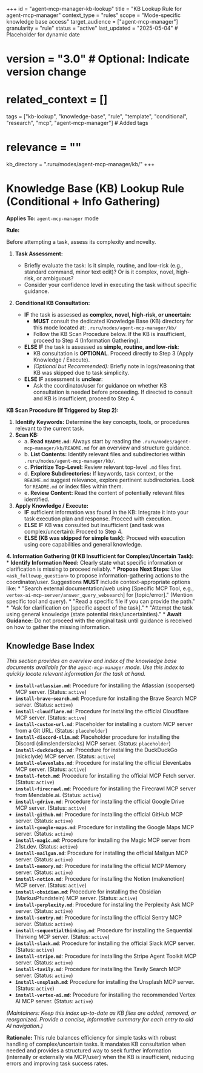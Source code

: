 +++
id = "agent-mcp-manager-kb-lookup"
title = "KB Lookup Rule for agent-mcp-manager"
context_type = "rules"
scope = "Mode-specific knowledge base access"
target_audience = ["agent-mcp-manager"]
granularity = "rule"
status = "active"
last_updated = "2025-05-04" # Placeholder for dynamic date
# version = "3.0" # Optional: Indicate version change
# related_context = []
tags = ["kb-lookup", "knowledge-base", "rule", "template", "conditional", "research", "mcp", "agent-mcp-manager"] # Added tags
# relevance = ""
kb_directory = ".ruru/modes/agent-mcp-manager/kb/"
+++

# Knowledge Base (KB) Lookup Rule (Conditional + Info Gathering)

**Applies To:** `agent-mcp-manager` mode

**Rule:**

Before attempting a task, assess its complexity and novelty.

1.  **Task Assessment:**
    *   Briefly evaluate the task: Is it simple, routine, and low-risk (e.g., standard command, minor text edit)? Or is it complex, novel, high-risk, or ambiguous?
    *   Consider your confidence level in executing the task without specific guidance.

2.  **Conditional KB Consultation:**
    *   **IF** the task is assessed as **complex, novel, high-risk, or uncertain**:
        *   **MUST** consult the dedicated Knowledge Base (KB) directory for this mode located at: `.ruru/modes/agent-mcp-manager/kb/`
        *   Follow the KB Scan Procedure below. If the KB is insufficient, proceed to Step 4 (Information Gathering).
    *   **ELSE IF** the task is assessed as **simple, routine, and low-risk**:
        *   KB consultation is **OPTIONAL**. Proceed directly to Step 3 (Apply Knowledge / Execute).
        *   *(Optional but Recommended):* Briefly note in logs/reasoning that KB was skipped due to task simplicity.
    *   **ELSE IF** assessment is **unclear**:
        *   Ask the coordinator/user for guidance on whether KB consultation is needed before proceeding. If directed to consult and KB is insufficient, proceed to Step 4.

**KB Scan Procedure (If Triggered by Step 2):**

1.  **Identify Keywords:** Determine the key concepts, tools, or procedures relevant to the current task.
2.  **Scan KB:**
    *   a. **Read `README.md`:** Always start by reading the `.ruru/modes/agent-mcp-manager/kb/README.md` for an overview and structure guidance.
    *   b. **List Contents:** Identify relevant files and subdirectories within `.ruru/modes/agent-mcp-manager/kb/`.
    *   c. **Prioritize Top-Level:** Review relevant top-level `.md` files first.
    *   d. **Explore Subdirectories:** If keywords, task context, or the `README.md` suggest relevance, explore pertinent subdirectories. Look for `README.md` or index files within them.
    *   e. **Review Content:** Read the content of potentially relevant files identified.
3.  **Apply Knowledge / Execute:**
    *   **IF** sufficient information was found in the KB: Integrate it into your task execution plan and response. Proceed with execution.
    *   **ELSE IF** KB was consulted but insufficient (and task was complex/uncertain): Proceed to Step 4.
    *   **ELSE (KB was skipped for simple task):** Proceed with execution using core capabilities and general knowledge.

**4. Information Gathering (If KB Insufficient for Complex/Uncertain Task):**
    *   **Identify Information Need:** Clearly state what specific information or clarification is missing to proceed reliably.
    *   **Propose Next Steps:** Use `<ask_followup_question>` to propose information-gathering actions to the coordinator/user. Suggestions **MUST** include context-appropriate options like:
        *   "Search external documentation/web using [Specific MCP Tool, e.g., `vertex-ai-mcp-server/answer_query_websearch`] for [topic/error]." (Mention specific tool and query).
        *   "Read a specific file if you can provide the path."
        *   "Ask for clarification on [specific aspect of the task]."
        *   "Attempt the task using general knowledge (state potential risks/uncertainties)."
    *   **Await Guidance:** Do not proceed with the original task until guidance is received on how to gather the missing information.

## Knowledge Base Index

*This section provides an overview and index of the knowledge base documents available for the `agent-mcp-manager` mode. Use this index to quickly locate relevant information for the task at hand.*

*   **`install-atlassian.md`**: Procedure for installing the Atlassian (sooperset) MCP server. (Status: `active`)
*   **`install-brave-search.md`**: Procedure for installing the Brave Search MCP server. (Status: `active`)
*   **`install-cloudflare.md`**: Procedure for installing the official Cloudflare MCP server. (Status: `active`)
*   **`install-custom-url.md`**: Placeholder for installing a custom MCP server from a Git URL. (Status: `placeholder`)
*   **`install-discord-slim.md`**: Placeholder procedure for installing the Discord (slimslenderslacks) MCP server. (Status: `placeholder`)
*   **`install-duckduckgo.md`**: Procedure for installing the DuckDuckGo (nickclyde) MCP server. (Status: `active`)
*   **`install-elevenlabs.md`**: Procedure for installing the official ElevenLabs MCP server. (Status: `active`)
*   **`install-fetch.md`**: Procedure for installing the official MCP Fetch server. (Status: `active`)
*   **`install-firecrawl.md`**: Procedure for installing the Firecrawl MCP server from Mendable.ai. (Status: `active`)
*   **`install-gdrive.md`**: Procedure for installing the official Google Drive MCP server. (Status: `active`)
*   **`install-github.md`**: Procedure for installing the official GitHub MCP server. (Status: `active`)
*   **`install-google-maps.md`**: Procedure for installing the Google Maps MCP server. (Status: `active`)
*   **`install-magic.md`**: Procedure for installing the Magic MCP server from 21st.dev. (Status: `active`)
*   **`install-mailgun.md`**: Procedure for installing the official Mailgun MCP server. (Status: `active`)
*   **`install-memory.md`**: Procedure for installing the official MCP Memory server. (Status: `active`)
*   **`install-notion.md`**: Procedure for installing the Notion (makenotion) MCP server. (Status: `active`)
*   **`install-obsidian.md`**: Procedure for installing the Obsidian (MarkusPfundstein) MCP server. (Status: `active`)
*   **`install-perplexity.md`**: Procedure for installing the Perplexity Ask MCP server. (Status: `active`)
*   **`install-sentry.md`**: Procedure for installing the official Sentry MCP server. (Status: `active`)
*   **`install-sequentialthinking.md`**: Procedure for installing the Sequential Thinking MCP server. (Status: `active`)
*   **`install-slack.md`**: Procedure for installing the official Slack MCP server. (Status: `active`)
*   **`install-stripe.md`**: Procedure for installing the Stripe Agent Toolkit MCP server. (Status: `active`)
*   **`install-tavily.md`**: Procedure for installing the Tavily Search MCP server. (Status: `active`)
*   **`install-unsplash.md`**: Procedure for installing the Unsplash MCP server. (Status: `active`)
*   **`install-vertex-ai.md`**: Procedure for installing the recommended Vertex AI MCP server. (Status: `active`)

*(Maintainers: Keep this index up-to-date as KB files are added, removed, or reorganized. Provide a concise, informative summary for each entry to aid AI navigation.)*


**Rationale:** This rule balances efficiency for simple tasks with robust handling of complex/uncertain tasks. It mandates KB consultation when needed and provides a structured way to seek further information (internally or externally via MCP/user) when the KB is insufficient, reducing errors and improving task success rates.
